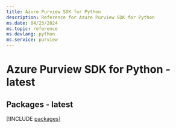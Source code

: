 ```yaml
---
title: Azure Purview SDK for Python
description: Reference for Azure Purview SDK for Python
ms.date: 04/23/2024
ms.topic: reference
ms.devlang: python
ms.service: purview
---
```

# Azure Purview SDK for Python - latest
## Packages - latest
[!INCLUDE [packages](purview-index.md)]